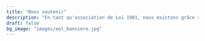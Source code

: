 ```yaml
---
title: "Nous soutenir"
description: "En tant qu'association de Loi 1901, nous existons grâce aux dons des particuliers et aux partenariats avec des grandes entreprises."
draft: false
bg_image: "images/eol_banniere.jpg"
---
```

